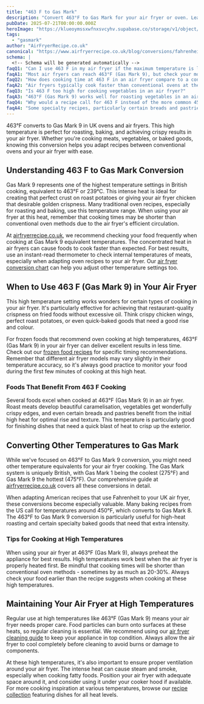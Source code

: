 ```yaml
---
title: "463 F to Gas Mark"
description: "Convert 463°F to Gas Mark for your air fryer or oven. Learn the exact Gas Mark equivalent and cooking tips for perfect results every time."
pubDate: 2025-07-21T00:00:00.000Z
heroImage: "https://klueoymssxwfnxsvcyhv.supabase.co/storage/v1/object/public/Shmucket/463-f-to-gas-mark.png"
tags:
  - "gasmark"
author: "AirFryerRecipe.co.uk"
canonical: "https://www.airfryerrecipe.co.uk/blog/conversions/fahrenheit-to-gas-mark/463-f-to-gas-mark"
schema: |
  <!-- Schema will be generated automatically -->
faqQ1: "Can I use 463 F in my air fryer if the maximum temperature is lower?"
faqA1: "Most air fryers can reach 463°F (Gas Mark 9), but check your model's specifications first. If your air fryer has a lower maximum temperature, you'll need to adjust cooking times accordingly or consider pre-searing ingredients before air frying."
faqQ2: "How does cooking time at 463 F in an air fryer compare to a conventional oven?"
faqA2: "Air fryers typically cook faster than conventional ovens at the same temperature. At 463°F (Gas Mark 9), expect cooking times to be about 20-30% shorter in an air fryer compared to a traditional oven. Always check food early to prevent overcooking."
faqQ3: "Is 463 F too high for cooking vegetables in an air fryer?"
faqA3: "463°F (Gas Mark 9) works well for roasting vegetables in an air fryer, especially for achieving crispy results. However, more delicate vegetables may need slightly lower temperatures or shorter cooking times to prevent burning while still getting that perfect texture."
faqQ4: "Why would a recipe call for 463 F instead of the more common 450 F?"
faqA4: "Some specialty recipes, particularly certain breads and pastries, benefit from the slightly higher 463°F (Gas Mark 9) temperature for optimal rise and browning. The extra 13°F can make a noticeable difference in texture and crust development for these specific applications."
---
```

<p>463°F converts to Gas Mark 9 in UK ovens and air fryers. This high temperature is perfect for roasting, baking, and achieving crispy results in your air fryer. Whether you're cooking meats, vegetables, or baked goods, knowing this conversion helps you adapt recipes between conventional ovens and your air fryer with ease.</p>

<h2>Understanding 463 F to Gas Mark Conversion</h2>
<p>Gas Mark 9 represents one of the highest temperature settings in British cooking, equivalent to 463°F or 239°C. This intense heat is ideal for creating that perfect crust on roast potatoes or giving your air fryer chicken that desirable golden crispness. Many traditional oven recipes, especially for roasting and baking, use this temperature range. When using your air fryer at this heat, remember that cooking times may be shorter than conventional oven methods due to the air fryer's efficient circulation.</p>
<p>At <a href=https://www.airfryerrecipe.co.uk>airfryerrecipe.co.uk</a>, we recommend checking your food frequently when cooking at Gas Mark 9 equivalent temperatures. The concentrated heat in air fryers can cause foods to cook faster than expected. For best results, use an instant-read thermometer to check internal temperatures of meats, especially when adapting oven recipes to your air fryer. Our <a href=https://www.airfryerrecipe.co.uk/air-fryer-conversion-chart>air fryer conversion chart</a> can help you adjust other temperature settings too.</p>

<h2>When to Use 463 F (Gas Mark 9) in Your Air Fryer</h2>
<p>This high temperature setting works wonders for certain types of cooking in your air fryer. It's particularly effective for achieving that restaurant-quality crispness on fried foods without excessive oil. Think crispy chicken wings, perfect roast potatoes, or even quick-baked goods that need a good rise and colour.</p>
<p>For frozen foods that recommend oven cooking at high temperatures, 463°F (Gas Mark 9) in your air fryer can deliver excellent results in less time. Check out our <a href=https://www.airfryerrecipe.co.uk/recipe-category/frozen-foods>frozen food recipes</a> for specific timing recommendations. Remember that different air fryer models may vary slightly in their temperature accuracy, so it's always good practice to monitor your food during the first few minutes of cooking at this high heat.</p>

<h3>Foods That Benefit From 463 F Cooking</h3>
<p>Several foods excel when cooked at 463°F (Gas Mark 9) in an air fryer. Roast meats develop beautiful caramelisation, vegetables get wonderfully crispy edges, and even certain breads and pastries benefit from the initial high heat for optimal rise and texture. This temperature is particularly good for finishing dishes that need a quick blast of heat to crisp up the exterior.</p>

<h2>Converting Other Temperatures to Gas Mark</h2>
<p>While we've focused on 463°F to Gas Mark 9 conversion, you might need other temperature equivalents for your air fryer cooking. The Gas Mark system is uniquely British, with Gas Mark 1 being the coolest (275°F) and Gas Mark 9 the hottest (475°F). Our comprehensive guide at <a href=https://www.airfryerrecipe.co.uk>airfryerrecipe.co.uk</a> covers all these conversions in detail.</p>
<p>When adapting American recipes that use Fahrenheit to your UK air fryer, these conversions become especially valuable. Many baking recipes from the US call for temperatures around 450°F, which converts to Gas Mark 8. The 463°F to Gas Mark 9 conversion is particularly useful for high-heat roasting and certain specialty baked goods that need that extra intensity.</p>

<h3>Tips for Cooking at High Temperatures</h3>
<p>When using your air fryer at 463°F (Gas Mark 9), always preheat the appliance for best results. High temperatures work best when the air fryer is properly heated first. Be mindful that cooking times will be shorter than conventional oven methods - sometimes by as much as 20-30%. Always check your food earlier than the recipe suggests when cooking at these high temperatures.</p>

<h2>Maintaining Your Air Fryer at High Temperatures</h2>
<p>Regular use at high temperatures like 463°F (Gas Mark 9) means your air fryer needs proper care. Food particles can burn onto surfaces at these heats, so regular cleaning is essential. We recommend using our <a href=https://www.airfryerrecipe.co.uk/air-fryer-cleaner>air fryer cleaning guide</a> to keep your appliance in top condition. Always allow the air fryer to cool completely before cleaning to avoid burns or damage to components.</p>
<p>At these high temperatures, it's also important to ensure proper ventilation around your air fryer. The intense heat can cause steam and smoke, especially when cooking fatty foods. Position your air fryer with adequate space around it, and consider using it under your cooker hood if available. For more cooking inspiration at various temperatures, browse our <a href=https://www.airfryerrecipe.co.uk/recipes>recipe collection</a> featuring dishes for all heat levels.</p>
